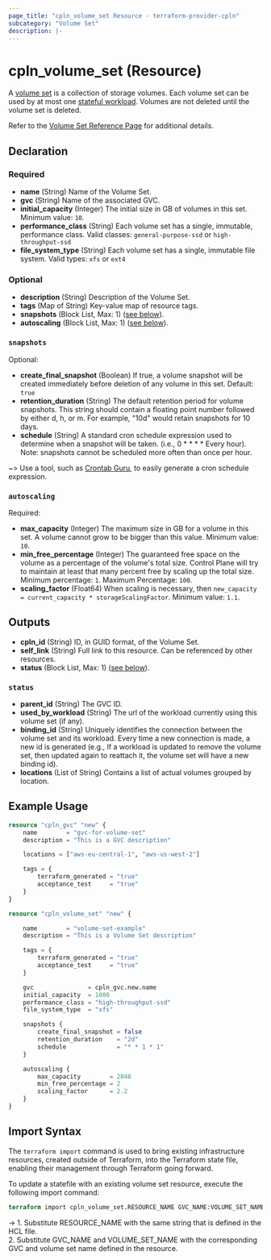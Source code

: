 ```yaml
---
page_title: "cpln_volume_set Resource - terraform-provider-cpln"
subcategory: "Volume Set"
description: |-
---
```


# cpln_volume_set (Resource)

A [volume set](https://docs.controlplane.com/reference/volumeset) is a collection of storage volumes. Each volume set can be used by at most one [stateful workload](https://docs.controlplane.com/reference/workload#stateful). Volumes are not deleted until the volume set is deleted.

Refer to the [Volume Set Reference Page](https://docs.controlplane.com/reference/volumeset) for additional details.

## Declaration

### Required

- **name** (String) Name of the Volume Set.
- **gvc** (String) Name of the associated GVC.
- **initial_capacity** (Integer) The initial size in GB of volumes in this set. Minimum value: `10`.
- **performance_class** (String) Each volume set has a single, immutable, performance class. Valid classes: `general-purpose-ssd` or `high-throughput-ssd`
- **file_system_type** (String) Each volume set has a single, immutable file system. Valid types: `xfs` or `ext4`

### Optional

- **description** (String) Description of the Volume Set.
- **tags** (Map of String) Key-value map of resource tags.
- **snapshots** (Block List, Max: 1) ([see below](#nestedblock--snapshots)).
- **autoscaling** (Block List, Max: 1) ([see below](#nestedblock--autoscaling)).

<a id="nestedblock--snapshots"></a>

### `snapshots`

Optional:

- **create_final_snapshot** (Boolean) If true, a volume snapshot will be created immediately before deletion of any volume in this set. Default: `true`
- **retention_duration** (String) The default retention period for volume snapshots. This string should contain a floating point number followed by either d, h, or m. For example, "10d" would retain snapshots for 10 days.
- **schedule** (String) A standard cron schedule expression used to determine when a snapshot will be taken. (i.e., 0 \* \* \* \* Every hour). Note: snapshots cannot be scheduled more often than once per hour.

~> Use a tool, such as [Crontab Guru](https://crontab.guru/), to easily generate a cron schedule expression.

<a id="nestedblock--autoscaling"></a>

### `autoscaling`

Required:

- **max_capacity** (Integer) The maximum size in GB for a volume in this set. A volume cannot grow to be bigger than this value. Minimum value: `10`.
- **min_free_percentage** (Integer) The guaranteed free space on the volume as a percentage of the volume's total size. Control Plane will try to maintain at least that many percent free by scaling up the total size. Minimum percentage: `1`. Maximum Percentage: `100`.
- **scaling_factor** (Float64) When scaling is necessary, then `new_capacity = current_capacity * storageScalingFactor`. Minimum value: `1.1`.

## Outputs

- **cpln_id** (String) ID, in GUID format, of the Volume Set.
- **self_link** (String) Full link to this resource. Can be referenced by other resources.
- **status** (Block List, Max: 1) ([see below](#nestedblock--status)).

<a id="nestedblock--status"></a>

### `status`

- **parent_id** (String) The GVC ID.
- **used_by_workload** (String) The url of the workload currently using this volume set (if any).
- **binding_id** (String) Uniquely identifies the connection between the volume set and its workload. Every time a new connection is made, a new id is generated (e.g., If a workload is updated to remove the volume set, then updated again to reattach it, the volume set will have a new binding id).
- **locations** (List of String) Contains a list of actual volumes grouped by location.

## Example Usage

```terraform
resource "cpln_gvc" "new" {
    name        = "gvc-for-volume-set"
    description = "This is a GVC description"

    locations = ["aws-eu-central-1", "aws-us-west-2"]

    tags = {
        terraform_generated = "true"
        acceptance_test     = "true"
    }
}

resource "cpln_volume_set" "new" {

    name 		= "volume-set-example"
    description = "This is a Volume Set description"

    tags = {
        terraform_generated = "true"
        acceptance_test     = "true"
    }

    gvc 			  = cpln_gvc.new.name
    initial_capacity  = 1000
    performance_class = "high-throughput-ssd"
    file_system_type  = "xfs"

    snapshots {
        create_final_snapshot = false
        retention_duration    = "2d"
        schedule              = "* * 1 * 1"
    }

    autoscaling {
        max_capacity        = 2048
        min_free_percentage = 2
        scaling_factor      = 2.2
    }
}
```

## Import Syntax

The `terraform import` command is used to bring existing infrastructure resources, created outside of Terraform, into the Terraform state file, enabling their management through Terraform going forward.

To update a statefile with an existing volume set resource, execute the following import command:

```terraform
terraform import cpln_volume_set.RESOURCE_NAME GVC_NAME:VOLUME_SET_NAME
```

-> 1. Substitute RESOURCE_NAME with the same string that is defined in the HCL file.<br/>2. Substitute GVC_NAME and VOLUME_SET_NAME with the corresponding GVC and volume set name defined in the resource.
